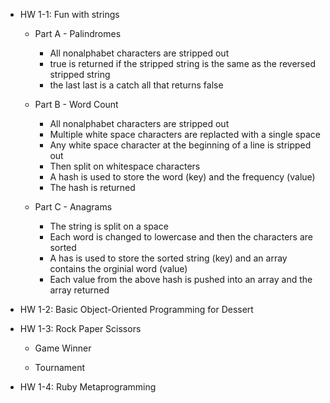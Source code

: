 * HW 1-1: Fun with strings

  * Part A - Palindromes
    * All nonalphabet characters are stripped out
    * true is returned if the stripped string is the same as the reversed stripped string
    * the last last is a catch all that returns false

  * Part B - Word Count
    * All nonalphabet characters are stripped out
    * Multiple white space characters are replacted with a single space
    * Any white space character at the beginning of a line is stripped out
    * Then split on whitespace characters
    * A hash is used to store the word (key) and the frequency (value)
    * The hash is returned

  * Part C - Anagrams
    * The string is split on a space
    * Each word is changed to lowercase and then the characters are sorted
    * A has is used to store the sorted string (key) and an array contains the orginial word (value)
    * Each value from the above hash is pushed into an array and the array returned

* HW 1-2: Basic Object-Oriented Programming for Dessert

* HW 1-3: Rock Paper Scissors

  * Game Winner

  * Tournament

* HW 1-4: Ruby Metaprogramming

